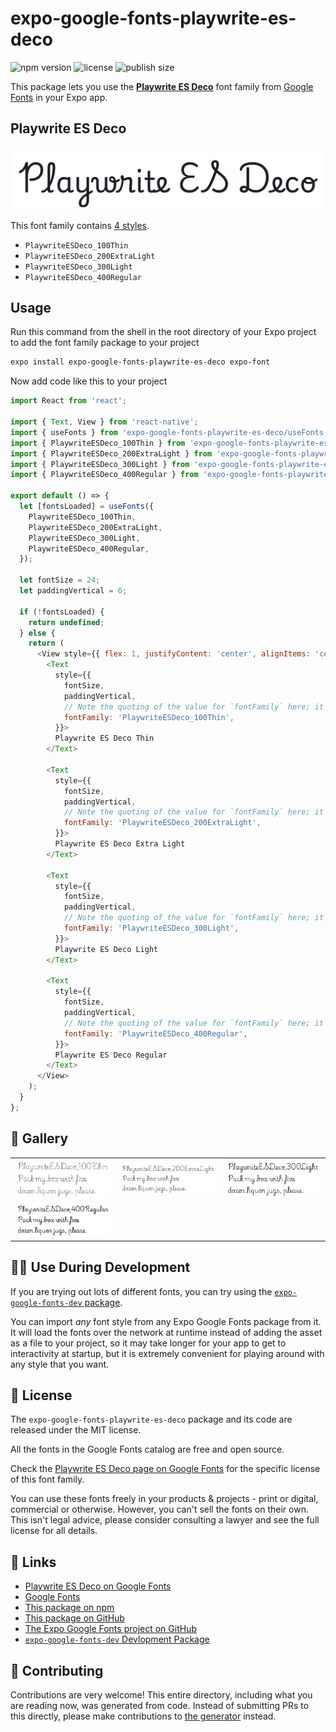 # expo-google-fonts-playwrite-es-deco

![npm version](https://flat.badgen.net/npm/v/expo-google-fonts-playwrite-es-deco)
![license](https://flat.badgen.net/github/license/expo/google-fonts)
![publish size](https://flat.badgen.net/packagephobia/install/expo-google-fonts-playwrite-es-deco)

This package lets you use the [**Playwrite ES Deco**](https://fonts.google.com/specimen/Playwrite+ES+Deco) font family from [Google Fonts](https://fonts.google.com/) in your Expo app.

## Playwrite ES Deco

![Playwrite ES Deco](./font-family.png)

This font family contains [4 styles](#-gallery).

- `PlaywriteESDeco_100Thin`
- `PlaywriteESDeco_200ExtraLight`
- `PlaywriteESDeco_300Light`
- `PlaywriteESDeco_400Regular`

## Usage

Run this command from the shell in the root directory of your Expo project to add the font family package to your project
```sh
expo install expo-google-fonts-playwrite-es-deco expo-font
```

Now add code like this to your project
```js
import React from 'react';

import { Text, View } from 'react-native';
import { useFonts } from 'expo-google-fonts-playwrite-es-deco/useFonts';
import { PlaywriteESDeco_100Thin } from 'expo-google-fonts-playwrite-es-deco/100Thin';
import { PlaywriteESDeco_200ExtraLight } from 'expo-google-fonts-playwrite-es-deco/200ExtraLight';
import { PlaywriteESDeco_300Light } from 'expo-google-fonts-playwrite-es-deco/300Light';
import { PlaywriteESDeco_400Regular } from 'expo-google-fonts-playwrite-es-deco/400Regular';

export default () => {
  let [fontsLoaded] = useFonts({
    PlaywriteESDeco_100Thin,
    PlaywriteESDeco_200ExtraLight,
    PlaywriteESDeco_300Light,
    PlaywriteESDeco_400Regular,
  });

  let fontSize = 24;
  let paddingVertical = 6;

  if (!fontsLoaded) {
    return undefined;
  } else {
    return (
      <View style={{ flex: 1, justifyContent: 'center', alignItems: 'center' }}>
        <Text
          style={{
            fontSize,
            paddingVertical,
            // Note the quoting of the value for `fontFamily` here; it expects a string!
            fontFamily: 'PlaywriteESDeco_100Thin',
          }}>
          Playwrite ES Deco Thin
        </Text>

        <Text
          style={{
            fontSize,
            paddingVertical,
            // Note the quoting of the value for `fontFamily` here; it expects a string!
            fontFamily: 'PlaywriteESDeco_200ExtraLight',
          }}>
          Playwrite ES Deco Extra Light
        </Text>

        <Text
          style={{
            fontSize,
            paddingVertical,
            // Note the quoting of the value for `fontFamily` here; it expects a string!
            fontFamily: 'PlaywriteESDeco_300Light',
          }}>
          Playwrite ES Deco Light
        </Text>

        <Text
          style={{
            fontSize,
            paddingVertical,
            // Note the quoting of the value for `fontFamily` here; it expects a string!
            fontFamily: 'PlaywriteESDeco_400Regular',
          }}>
          Playwrite ES Deco Regular
        </Text>
      </View>
    );
  }
};

```

## 🔡 Gallery


||||
|-|-|-|
|![PlaywriteESDeco_100Thin](.//100Thin/PlaywriteESDeco_100Thin.ttf.png)|![PlaywriteESDeco_200ExtraLight](.//200ExtraLight/PlaywriteESDeco_200ExtraLight.ttf.png)|![PlaywriteESDeco_300Light](.//300Light/PlaywriteESDeco_300Light.ttf.png)||
|![PlaywriteESDeco_400Regular](.//400Regular/PlaywriteESDeco_400Regular.ttf.png)||||


## 👩‍💻 Use During Development

If you are trying out lots of different fonts, you can try using the [`expo-google-fonts-dev` package](https://github.com/freeboub/google-fonts/tree/master/font-packages/dev#readme).

You can import *any* font style from any Expo Google Fonts package from it. It will load the fonts
over the network at runtime instead of adding the asset as a file to your project, so it may take longer
for your app to get to interactivity at startup, but it is extremely convenient
for playing around with any style that you want.

## 📖 License

The `expo-google-fonts-playwrite-es-deco` package and its code are released under the MIT license.

All the fonts in the Google Fonts catalog are free and open source.

Check the [Playwrite ES Deco page on Google Fonts](https://fonts.google.com/specimen/Playwrite+ES+Deco) for the specific license of this font family.

You can use these fonts freely in your products & projects - print or digital, commercial or otherwise. However, you can't sell the fonts on their own. This isn't legal advice, please consider consulting a lawyer and see the full license for all details.

## 🔗 Links

- [Playwrite ES Deco on Google Fonts](https://fonts.google.com/specimen/Playwrite+ES+Deco)
- [Google Fonts](https://fonts.google.com/)
- [This package on npm](https://www.npmjs.com/package/expo-google-fonts-playwrite-es-deco)
- [This package on GitHub](https://github.com/freeboub/google-fonts/tree/master/font-packages/playwrite-es-deco)
- [The Expo Google Fonts project on GitHub](https://github.com/freeboub/google-fonts)
- [`expo-google-fonts-dev` Devlopment Package](https://github.com/freeboub/google-fonts/tree/master/font-packages/dev)

## 🤝 Contributing

Contributions are very welcome! This entire directory, including what you are reading now, was generated from code. Instead of submitting PRs to this directly, please make contributions to [the generator](https://github.com/freeboub/google-fonts/tree/master/packages/generator) instead.
